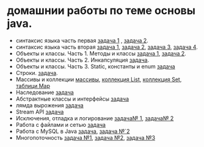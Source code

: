 # домашнии работы по теме ocновы java.
- синтаксис языка часть первая [задача 1](https://github.com/Rik137/AgeComparator) , [задача 2](https://github.com/Rik137/Booleans).
- cинтаксис языка часть вторая [задача 1](https://github.com/Rik137/ForCycle/tree/master), [задача 2](https://github.com/Rik137/FactorialCalculator/tree/master), [задача 3](https://github.com/Rik137/SwimmingPool/tree/master), [задача 4](https://github.com/Rik137/GuessTheNumber/tree/master).
- Объекты и классы. Часть 1. Методы и классы [задача 1](https://github.com/Rik137/testClassAndMethod), [задача 2](https://github.com/Rik137/ObjectsAndMethods/tree/master).
- Объекты и классы. Часть 2. Инкапсуляция [задача](https://github.com/Rik137/ObjectsAndClasses_Encapsulation/tree/master).
- Объекты и классы. Часть 3. Static, константы и enum [задача](https://github.com/Rik137/ObjectsAndClasses_StaticFina)
- Строки. [задача](https://github.com/Rik137/java-strings/tree/master).
- Массивы и коллекции [массивы](https://github.com/Rik137/java-collection-array), [коллекция List](https://github.com/Rik137/java-collection-list), [коллекция Set](https://github.com/Rik137/java-collection-set), [таблици Map](https://github.com/Rik137/java-collection-map)
- Наследование [задача](https://github.com/Rik137/java-inheritance-basics)
- Абстрактные классы и интерфейсы [задача](https://github.com/Rik137/Abstract-casses)
- лямда вырожения [задача]()
- Stream API [задача]()
- Исключения, отладка и логирование [задача№ 1](https://github.com/Rik137/Console-customer-list), [задача№ 2](https://github.com/Rik137/SPBMetro)
- Работа с файлами и сетью [задача](https://github.com/Rik137/Data-Collector)
- Работа с MySQL в Java [задача](), [задача №`2]()
- Многопоточность [задача №1](https://github.com/Rik137/Deadlock), [задача №2](), [задача №3]()
